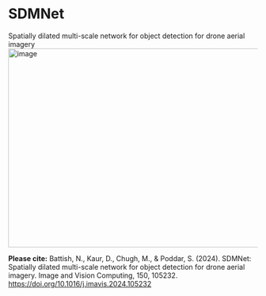 # SDMNet
Spatially dilated multi-scale network for object detection for drone aerial imagery
<img width="617" height="401" alt="image" src="https://github.com/user-attachments/assets/005f5b67-2c96-4b30-87fa-32ee16d43b28" />



**Please cite:**
Battish, N., Kaur, D., Chugh, M., & Poddar, S. (2024). SDMNet: Spatially dilated multi-scale network for object detection for drone aerial imagery. Image and Vision Computing, 150, 105232.
https://doi.org/10.1016/j.imavis.2024.105232
